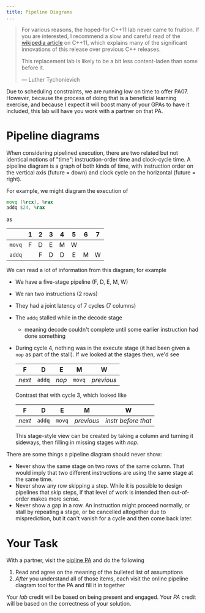 ```yaml
---
title: Pipeline Diagrams
...
```


> For various reasons, the hoped-for C++11 lab never came to fruition. If you are interested, I recommend a slow and careful read of the [wikipedia article](https://en.wikipedia.org/wiki/C++11) on C++11, which explains many of the significant innovations of this release over previous C++ releases.
>
> This replacement lab is likely to be a bit less content-laden than some before it.
>
> — Luther Tychonievich

Due to scheduling constraints, we are running low on time to offer PA07. However, because the process of doing that is a beneficial learning exercise, and because I expect it will boost many of your GPAs to have it included, this lab will have you work with a partner on that PA.

# Pipeline diagrams

When considering pipelined execution, there are two related but not identical notions of "time":
instruction-order time and clock-cycle time.
A pipeline diagram is a graph of both kinds of time,
with instruction order on the vertical axis (future = down)
and clock cycle on the horizontal (future = right).

For example, we might diagram the execution of

```asm
movq (%rcx), %rax
addq $24, %rax
```

as

|      | 1 | 2 | 3 | 4 | 5 | 6 | 7 |
|:-----|:-:|:-:|:-:|:-:|:-:|:-:|:-:|
|`movq`| F | D | E | M | W |   |   |
|`addq`|   | F | D | D | E | M | W |

We can read a lot of information from this diagram; for example

- We have a five-stage pipeline (F, D, E, M, W)
- We ran two instructions (2 rows)
- They had a joint latency of 7 cycles (7 columns)
- The `addq` stalled while in the decode stage
    - meaning decode couldn't complete until some earlier instruction had done something
- During cycle 4, nothing was in the execute stage (it had been given a `nop` as part of the stall).
    If we looked at the stages then, we'd see
    
    | F | D | E | M | W |
    |:-:|:-:|:-:|:-:|:-:|
    |*next*|`addq`|*nop*|`movq`|*previous*|
    
    Contrast that with cycle 3, which looked like
    
    | F | D | E | M | W |
    |:-:|:-:|:-:|:-:|:-:|
    |*next*|`addq`|`movq`|*previous*|*instr before that*|
    
    This stage-style view can be created by taking a column and turning it sideways, then filling in missing stages with *nop*.
    

There are some things a pipeline diagram should never show:

- Never show the same stage on two rows of the same column.
    That would imply that two different instructions are using the same stage at the same time.
- Never show any row skipping a step.
    While it is possible to design pipelines that skip steps, if that level of work is intended then out-of-order makes more sense.
- Never show a gap in a row.
    An instruction might proceed normally, or stall by repeating a stage, or be cancelled altogether due to misprediction, but it can't vanish for a cycle and then come back later.

# Your Task

With a partner, visit the [pipline PA](pa08-pipeline.html) and do the following

1. Read and agree on the meaning of the bulleted list of assumptions
2. *After* you understand all of those items, each visit the online pipeline diagram tool for the PA and fill it in together

Your *lab* credit will be based on being present and engaged.
Your *PA* credit will be based on the correctness of your solution.
